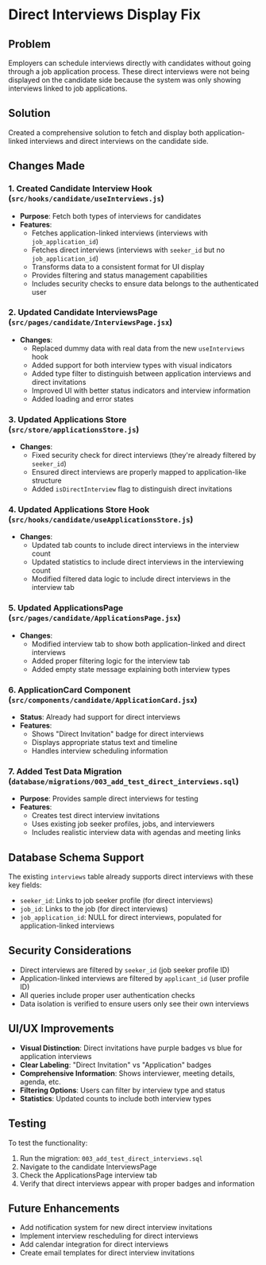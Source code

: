 # Direct Interviews Display Fix

## Problem
Employers can schedule interviews directly with candidates without going through a job application process. These direct interviews were not being displayed on the candidate side because the system was only showing interviews linked to job applications.

## Solution
Created a comprehensive solution to fetch and display both application-linked interviews and direct interviews on the candidate side.

## Changes Made

### 1. Created Candidate Interview Hook (`src/hooks/candidate/useInterviews.js`)
- **Purpose**: Fetch both types of interviews for candidates
- **Features**:
  - Fetches application-linked interviews (interviews with `job_application_id`)
  - Fetches direct interviews (interviews with `seeker_id` but no `job_application_id`)
  - Transforms data to a consistent format for UI display
  - Provides filtering and status management capabilities
  - Includes security checks to ensure data belongs to the authenticated user

### 2. Updated Candidate InterviewsPage (`src/pages/candidate/InterviewsPage.jsx`)
- **Changes**:
  - Replaced dummy data with real data from the new `useInterviews` hook
  - Added support for both interview types with visual indicators
  - Added type filter to distinguish between application interviews and direct invitations
  - Improved UI with better status indicators and interview information
  - Added loading and error states

### 3. Updated Applications Store (`src/store/applicationsStore.js`)
- **Changes**:
  - Fixed security check for direct interviews (they're already filtered by `seeker_id`)
  - Ensured direct interviews are properly mapped to application-like structure
  - Added `isDirectInterview` flag to distinguish direct invitations

### 4. Updated Applications Store Hook (`src/hooks/candidate/useApplicationsStore.js`)
- **Changes**:
  - Updated tab counts to include direct interviews in the interview count
  - Updated statistics to include direct interviews in the interviewing count
  - Modified filtered data logic to include direct interviews in the interview tab

### 5. Updated ApplicationsPage (`src/pages/candidate/ApplicationsPage.jsx`)
- **Changes**:
  - Modified interview tab to show both application-linked and direct interviews
  - Added proper filtering logic for the interview tab
  - Added empty state message explaining both interview types

### 6. ApplicationCard Component (`src/components/candidate/ApplicationCard.jsx`)
- **Status**: Already had support for direct interviews
- **Features**:
  - Shows "Direct Invitation" badge for direct interviews
  - Displays appropriate status text and timeline
  - Handles interview scheduling information

### 7. Added Test Data Migration (`database/migrations/003_add_test_direct_interviews.sql`)
- **Purpose**: Provides sample direct interviews for testing
- **Features**:
  - Creates test direct interview invitations
  - Uses existing job seeker profiles, jobs, and interviewers
  - Includes realistic interview data with agendas and meeting links

## Database Schema Support
The existing `interviews` table already supports direct interviews with these key fields:
- `seeker_id`: Links to job seeker profile (for direct interviews)
- `job_id`: Links to the job (for direct interviews)
- `job_application_id`: NULL for direct interviews, populated for application-linked interviews

## Security Considerations
- Direct interviews are filtered by `seeker_id` (job seeker profile ID)
- Application-linked interviews are filtered by `applicant_id` (user profile ID)
- All queries include proper user authentication checks
- Data isolation is verified to ensure users only see their own interviews

## UI/UX Improvements
- **Visual Distinction**: Direct invitations have purple badges vs blue for application interviews
- **Clear Labeling**: "Direct Invitation" vs "Application" badges
- **Comprehensive Information**: Shows interviewer, meeting details, agenda, etc.
- **Filtering Options**: Users can filter by interview type and status
- **Statistics**: Updated counts to include both interview types

## Testing
To test the functionality:
1. Run the migration: `003_add_test_direct_interviews.sql`
2. Navigate to the candidate InterviewsPage
3. Check the ApplicationsPage interview tab
4. Verify that direct interviews appear with proper badges and information

## Future Enhancements
- Add notification system for new direct interview invitations
- Implement interview rescheduling for direct interviews
- Add calendar integration for direct interviews
- Create email templates for direct interview invitations 